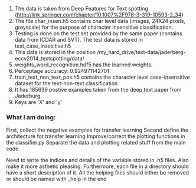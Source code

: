 1. The data is taken from Deep Features for Text spotting (http://link.springer.com/chapter/10.1007%2F978-3-319-10593-2_34)
2. The file char_insen.h5 contains char level data (images, 24X24 pixels, greyscale) for the purpose of character insensitive classification.
3. Testing is done on the test set provided by the same paper (contains data from ICDAR and SVT). The test data is stored in test_case_insesitive.h5
4. This data is stored in the position /my_hard_drive/text-data/jaderberg-eccv2014_textspotting/data/
5. weights_word_recognition.hdf5 has the learned weights.
6. Perceptage accuracy: 0.924971142701
7. train_text_non_text_pos.h5 contains the character level case-insensitive dataset for the text-non-text classification
8. It has 185639 postive examples taken from the deep text paper from Jaderburg.
9. Keys are 'X' and 'y'


### What I am doing:
First, collect the negative examples for transfer learning
Second define the architecture for transfer learning
Improve/correct the plotting functions in the classifier.py
Separate the data and plotting related stuff from the main code



Need to write the indices and details of the variable stored in .h5 files.
Also make it more asthetic  pleasing.
Furthermore, each file in a directory should have a short description of it.
All the helping files should either be removed or should be named with _help in the end

